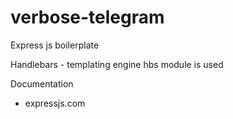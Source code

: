 # verbose-telegram

Express js boilerplate

Handlebars - templating engine
hbs module is used

Documentation 
- expressjs.com

